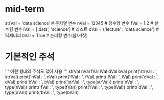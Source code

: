 # mid-term
strVal = 'data science'               # 문자열 변수
nVal = 12345                          # 정수형 변수
fVal = 1.2                            # 실수형 변수
lVal = ['data', 'science']            # 리스트
dVal = {'lecture' : 'data science'}   # 딕셔너리
bVal = True                           # 논리형 변수(참/거짓)
# 기본적인 주석
''' 
이런 형태의 주석도 많이 사용
'''
strVal
nVal
fVal
lVal
dVal
bVal
print('strVal : ', strVal)
print('nVal : ', nVal)
print('fVal : ', fVal)
print('lVal : ', lVal)
print('dVal : ', dVal)
print('bVal : ', bVal)
print('strVal : ', type(strVal))
print('nVal : ', type(nVal))
print('fVal : ', type(fVal))
print('lVal : ', type(lVal))
print('dVal : ', type(dVal))
print('bVal : ', type(bVal))
